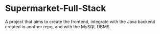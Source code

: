 # Supermarket-Full-Stack
A project that aims to create the frontend, integrate with the Java backend created in another repo, and with the MySQL DBMS.
